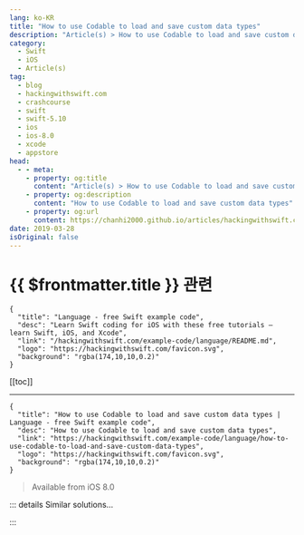 ```yaml
---
lang: ko-KR
title: "How to use Codable to load and save custom data types"
description: "Article(s) > How to use Codable to load and save custom data types"
category:
  - Swift
  - iOS
  - Article(s)
tag: 
  - blog
  - hackingwithswift.com
  - crashcourse
  - swift
  - swift-5.10
  - ios
  - ios-8.0
  - xcode
  - appstore
head:
  - - meta:
    - property: og:title
      content: "Article(s) > How to use Codable to load and save custom data types"
    - property: og:description
      content: "How to use Codable to load and save custom data types"
    - property: og:url
      content: https://chanhi2000.github.io/articles/hackingwithswift.com/example-code/language/how-to-use-codable-to-load-and-save-custom-data-types.html
date: 2019-03-28
isOriginal: false
---
```


# {{ $frontmatter.title }} 관련

```component VPCard
{
  "title": "Language - free Swift example code",
  "desc": "Learn Swift coding for iOS with these free tutorials – learn Swift, iOS, and Xcode",
  "link": "/hackingwithswift.com/example-code/language/README.md",
  "logo": "https://hackingwithswift.com/favicon.svg",
  "background": "rgba(174,10,10,0.2)"
}
```

[[toc]]

---

```component VPCard
{
  "title": "How to use Codable to load and save custom data types | Language - free Swift example code",
  "desc": "How to use Codable to load and save custom data types",
  "link": "https://hackingwithswift.com/example-code/language/how-to-use-codable-to-load-and-save-custom-data-types",
  "logo": "https://hackingwithswift.com/favicon.svg",
  "background": "rgba(174,10,10,0.2)"
}
```

> Available from iOS 8.0

<!-- TODO: 작성 -->

<!-- 
Swift 4 introduced a new way to load and save data, replacing the old `NSCoding` protocol with something that’s more flexible, safer, and easier to write: `Codable`.

Unless you want a custom implementation, just making your data type conform to `Codable` is all it takes to allow it to be saved to property list XML or JSON.

For example, here’s a custom struct that conforms to `Codable`, along with a few instances of it:

```swift
struct Language: Codable {
    var name: String
    var version: Int
}

let swift = Language(name: "Swift", version: 4)
let php = Language(name: "PHP", version: 7)
let perl = Language(name: "Perl", version: 6)
```

You can see I've marked the Language struct as conforming to the `Codable` protocol – there’s no need to add custom loading and saving code like we had with `NSCoding`.

With that one tiny conformance, we can convert it to a `Data` representation of JSON like this:

```swift
let encoder = JSONEncoder()
if let encoded = try? encoder.encode(swift) {
    // save `encoded` somewhere
}
```

Swift will automatically encode all properties inside your data type – you don't need to do anything.

To prove that everything is working well, we can try converting that `Data` object into a string so we can print it out, then decode it back into a new Language instance that we can read from:

```swift
if let encoded = try? encoder.encode(swift) {
    if let json = String(data: encoded, encoding: .utf8) {
        print(json)
    }

    let decoder = JSONDecoder()
    if let decoded = try? decoder.decode(Language.self, from: encoded) {
        print(decoded.name)
    }
}
```

Notice how decoding doesn't require a typecast – you provide the data type name as its first parameter, so Swift infers the return type from there.

-->

::: details Similar solutions…

<!--
/quick-start/swiftui/all-swiftui-property-wrappers-explained-and-compared">All SwiftUI property wrappers explained and compared 
/quick-start/swiftui/swiftui-tips-and-tricks">SwiftUI tips and tricks 
/quick-start/swiftui/how-to-save-and-load-navigationstack-paths-using-codable">How to save and load NavigationStack paths using Codable 
/example-code/games/how-to-create-a-random-terrain-tile-map-using-sktilemapnode-and-gkperlinnoisesource">How to create a random terrain tile map using SKTileMapNode and GKPerlinNoiseSource 
/example-code/uikit/how-to-create-live-playgrounds-in-xcode">How to create live playgrounds in Xcode</a>
-->

:::


